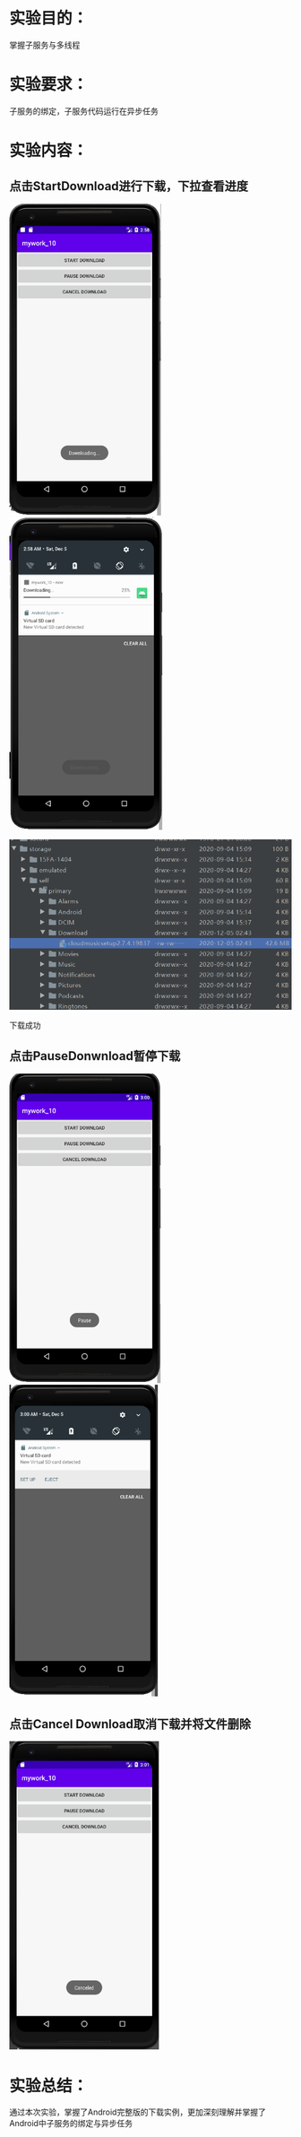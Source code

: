 # 实验目的：

掌握子服务与多线程



# 实验要求：

子服务的绑定，子服务代码运行在异步任务



# 实验内容：

## 点击StartDownload进行下载，下拉查看进度

<img src="mywork_10实验报告.assets/image-20201205105829166.png" alt="image-20201205105829166" style="zoom:67%;" /><img src="mywork_10实验报告.assets/image-20201205105858344.png" alt="image-20201205105858344" style="zoom:67%;" />

![image-20201205110003703](mywork_10实验报告.assets/image-20201205110003703.png)

下载成功

## 点击PauseDonwnload暂停下载

<img src="mywork_10实验报告.assets/image-20201205110033326.png" alt="image-20201205110033326" style="zoom:67%;" /><img src="mywork_10实验报告.assets/image-20201205110106690.png" alt="image-20201205110106690" style="zoom:67%;" />

## 点击Cancel Download取消下载并将文件删除

<img src="mywork_10实验报告.assets/image-20201205110128312.png" alt="image-20201205110128312" style="zoom:67%;" />

# 实验总结：

通过本次实验，掌握了Android完整版的下载实例，更加深刻理解并掌握了Android中子服务的绑定与异步任务